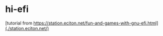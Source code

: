 # hi-efi

[tutorial from https://station.eciton.net/fun-and-games-with-gnu-efi.html](./station.eciton.net/)
